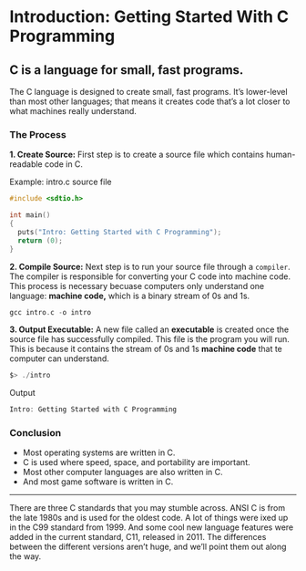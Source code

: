 # Introduction: Getting Started With C Programming

## C is a language for small, fast programs.
The C language is designed to create small, fast programs. It’s
lower-level than most other languages; that means it creates code
that’s a lot closer to what machines really understand.

### The Process
**1. Create Source:**
First step is to create a source file which contains human-readable code in C.

Example: intro.c source file
```c
#include <sdtio.h>

int main()
{
  puts("Intro: Getting Started with C Programming");
  return (0);
}  
```
**2. Compile Source:**
Next step is to run your source file through a `compiler`. The compiler is responsible for converting your C code into machine code. This process is necessary becuase computers only understand one language: **machine code,** which is a binary stream of 0s and 1s.

```c 
gcc intro.c -o intro
```

**3. Output Executable:**
A new file called an **executable** is created once the source file has successfully compiled. This file is the program you will run. This is because it contains the stream of 0s and 1s **machine code** that te computer can understand.

```c
$> ./intro
```

Output

```c
Intro: Getting Started with C Programming
```

### Conclusion
- Most operating systems are written in C. 
- C is used where speed, space, and portability are important. 
- Most other computer languages are also written in C. 
- And most game software is written in C.
--- 
There are three C standards that you may
stumble across. ANSI C is from the late 1980s
and is used for the oldest code. A lot of things
were ixed up in the C99 standard from 1999. And
some cool new language features were added in
the current standard, C11, released in 2011. The
differences between the different versions aren’t
huge, and we’ll point them out along the way. 
